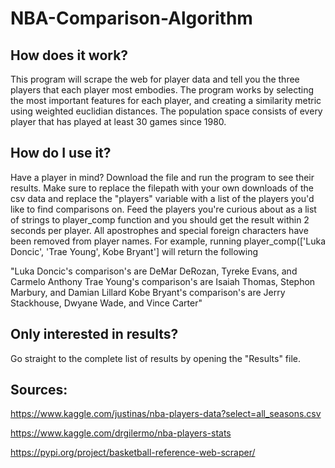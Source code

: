 # NBA-Comparison-Algorithm

## How does it work?
This program will scrape the web for player data and tell you the three players that each player most embodies. The program works by selecting the most important features for each player, and creating a similarity metric using weighted euclidian distances. The population space consists of every player that has played at least 30 games since 1980.

## How do I use it?
Have a player in mind? Download the file and run the program to see their results. Make sure to replace the filepath with your own downloads of the csv data and replace the "players" variable with a list of the players you'd like to find comparisons on. Feed the players you're curious about as a list of strings to player_comp function and you should get the result within 2 seconds per player. All apostrophes and special foreign characters have been removed from player names. 
For example, running player_comp(['Luka Doncic', 'Trae Young', Kobe Bryant'] will return the following 

"Luka Doncic's comparison's are DeMar DeRozan, Tyreke Evans, and Carmelo Anthony
Trae Young's comparison's are Isaiah Thomas, Stephon Marbury, and Damian Lillard
Kobe Bryant's comparison's are Jerry Stackhouse, Dwyane Wade, and Vince Carter"

## Only interested in results? 
Go straight to the complete list of results by opening the "Results" file. 





## Sources:
https://www.kaggle.com/justinas/nba-players-data?select=all_seasons.csv

https://www.kaggle.com/drgilermo/nba-players-stats

https://pypi.org/project/basketball-reference-web-scraper/
